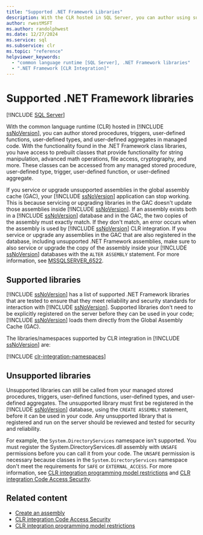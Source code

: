 ```yaml
---
title: "Supported .NET Framework Libraries"
description: With the CLR hosted in SQL Server, you can author using supported .NET Framework class libraries and unsupported libraries that you register with a database.
author: rwestMSFT
ms.author: randolphwest
ms.date: 12/27/2024
ms.service: sql
ms.subservice: clr
ms.topic: "reference"
helpviewer_keywords:
  - "common language runtime [SQL Server], .NET Framework libraries"
  - ".NET Framework [CLR Integration]"
---
```

# Supported .NET Framework libraries

[!INCLUDE [SQL Server](../../../includes/applies-to-version/sqlserver.md)]

With the common language runtime (CLR) hosted in [!INCLUDE [ssNoVersion](../../../includes/ssnoversion-md.md)], you can author stored procedures, triggers, user-defined functions, user-defined types, and user-defined aggregates in managed code. With the functionality found in the .NET Framework class libraries, you have access to prebuilt classes that provide functionality for string manipulation, advanced math operations, file access, cryptography, and more. These classes can be accessed from any managed stored procedure, user-defined type, trigger, user-defined function, or user-defined aggregate.

If you service or upgrade unsupported assemblies in the global assembly cache (GAC), your [!INCLUDE [ssNoVersion](../../../includes/ssnoversion-md.md)] application can stop working. This is because servicing or upgrading libraries in the GAC doesn't update those assemblies inside [!INCLUDE [ssNoVersion](../../../includes/ssnoversion-md.md)]. If an assembly exists both in a [!INCLUDE [ssNoVersion](../../../includes/ssnoversion-md.md)] database and in the GAC, the two copies of the assembly must exactly match. If they don't match, an error occurs when the assembly is used by [!INCLUDE [ssNoVersion](../../../includes/ssnoversion-md.md)] CLR integration. If you service or upgrade any assemblies in the GAC that are also registered in the database, including unsupported .NET Framework assemblies, make sure to also service or upgrade the copy of the assembly inside your [!INCLUDE [ssNoVersion](../../../includes/ssnoversion-md.md)] databases with the `ALTER ASSEMBLY` statement. For more information, see [MSSQLSERVER_6522](../../errors-events/mssqlserver-6522-database-engine-error.md).

## Supported libraries

[!INCLUDE [ssNoVersion](../../../includes/ssnoversion-md.md)] has a list of supported .NET Framework libraries that are tested to ensure that they meet reliability and security standards for interaction with [!INCLUDE [ssNoVersion](../../../includes/ssnoversion-md.md)]. Supported libraries don't need to be explicitly registered on the server before they can be used in your code; [!INCLUDE [ssNoVersion](../../../includes/ssnoversion-md.md)] loads them directly from the Global Assembly Cache (GAC).

The libraries/namespaces supported by CLR integration in [!INCLUDE [ssNoVersion](../../../includes/ssnoversion-md.md)] are:

[!INCLUDE [clr-integration-namespaces](../../includes/clr-integration-namespaces.md)]

## Unsupported libraries

Unsupported libraries can still be called from your managed stored procedures, triggers, user-defined functions, user-defined types, and user-defined aggregates. The unsupported library must first be registered in the [!INCLUDE [ssNoVersion](../../../includes/ssnoversion-md.md)] database, using the `CREATE ASSEMBLY` statement, before it can be used in your code. Any unsupported library that is registered and run on the server should be reviewed and tested for security and reliability.

For example, the `System.DirectoryServices` namespace isn't supported. You must register the System.DirectoryServices.dll assembly with `UNSAFE` permissions before you can call it from your code. The `UNSAFE` permission is necessary because classes in the `System.DirectoryServices` namespace don't meet the requirements for `SAFE` or `EXTERNAL_ACCESS`. For more information, see [CLR integration programming model restrictions](clr-integration-programming-model-restrictions.md) and [CLR integration Code Access Security](../security/clr-integration-code-access-security.md).

## Related content

- [Create an assembly](../assemblies/creating-an-assembly.md)
- [CLR integration Code Access Security](../security/clr-integration-code-access-security.md)
- [CLR integration programming model restrictions](clr-integration-programming-model-restrictions.md)
